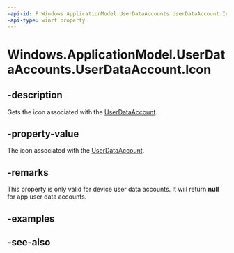 ----api-id: P:Windows.ApplicationModel.UserDataAccounts.UserDataAccount.Icon
-api-type: winrt property
---<!-- Property syntaxpublic Windows.Storage.Streams.IRandomAccessStreamReference Icon { get;  set; }--># Windows.ApplicationModel.UserDataAccounts.UserDataAccount.Icon## -descriptionGets the icon associated with the [UserDataAccount](userdataaccount.md).## -property-valueThe icon associated with the [UserDataAccount](userdataaccount.md).## -remarksThis property is only valid for device user data accounts. It will return **null** for app user data accounts.## -examples## -see-also